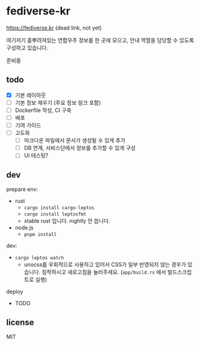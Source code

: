 # fediverse-kr

https://fediverse.kr (dead link, not yet)

여기저기 흩뿌려져있는 연합우주 정보를 한 곳에 모으고, 안내 역할을 담당할 수 있도록 구성하고 있습니다.

준비중

## todo

- [x] 기본 레이아웃
- [ ] 기본 정보 채우기 (주요 정보 링크 포함)
- [ ] Dockerfile 작성, CI 구축
- [ ] 배포
- [ ] 기여 가이드
- [ ] 고도화
    - [ ] 마크다운 파일에서 문서가 생성될 수 있게 추가
    - [ ] DB 연계, 서비스단에서 정보를 추가할 수 있게 구성
    - [ ] UI 테스팅?

## dev

prepare env:

- rust
    - `cargo install cargo-leptos`
    - `cargo install leptosfmt`
    - stable rust 입니다. nightly 안 씁니다.
- node.js
    - `pnpm install`

dev:

- `cargo leptos watch`
    - unocss를 우회적으로 사용하고 있어서 CSS가 일부 반영되지 않는 경우가 있습니다. 침착하시고 새로고침을 눌러주세요. (`app/build.rs` 에서 빌드스크립트로 실행)

deploy

- TODO

## license

MIT